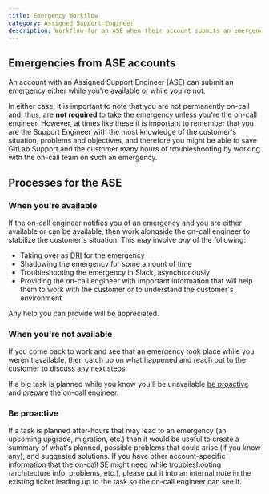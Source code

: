 ```yaml
---
title: Emergency Workflow
category: Assigned Support Engineer
description: Workflow for an ASE when their account submits an emergency
---
```


## Emergencies from ASE accounts

An account with an Assigned Support Engineer (ASE) can submit an emergency
either [while you're available](#when-youre-available)
or [while you're not](#when-youre-not-available).

In either case, it is important to note that you are not permanently on-call
and, thus, are **not required** to take the emergency unless you're the on-call
engineer. However, at times like these it is important to remember
that you are the Support Engineer with the most knowledge of the
customer's situation, problems and objectives, and therefore you might be able
to save GitLab Support and the customer many hours of troubleshooting by
working with the on-call team on such an emergency.

## Processes for the ASE

### When you're available

If the on-call engineer notifies you of an emergency and you are either
available or can be available, then work alongside the on-call engineer to
stabilize the customer's situation. This may involve *any* of the following:

- Taking over as
  [DRI](/handbook/people-group/directly-responsible-individuals.html) for the emergency
- Shadowing the emergency for some amount of time
- Troubleshooting the emergency in Slack, asynchronously
- Providing the on-call engineer with important information that will help them
  to work with the customer or to understand the customer's environment

Any help you can provide will be appreciated.

### When you're not available

If you come back to work and see that an emergency took place while you
weren't available, then catch up on what happened and reach out to the
customer to discuss any next steps.

If a big task is planned while you know you'll be unavailable
[be proactive](#be-proactive) and prepare the on-call engineer.

### Be proactive

If a task is planned after-hours that may lead to an emergency (an upcoming upgrade,
migration, etc.) then it would be useful to create a summary
of what's planned, possible problems that could arise (if you know any), and suggested solutions.
If you have other account-specific information that the on-call SE might need
while troubleshooting (architecture info, problems, etc.), please put it into
an internal note in the
existing ticket leading up to the task so the on-call engineer can see it.
